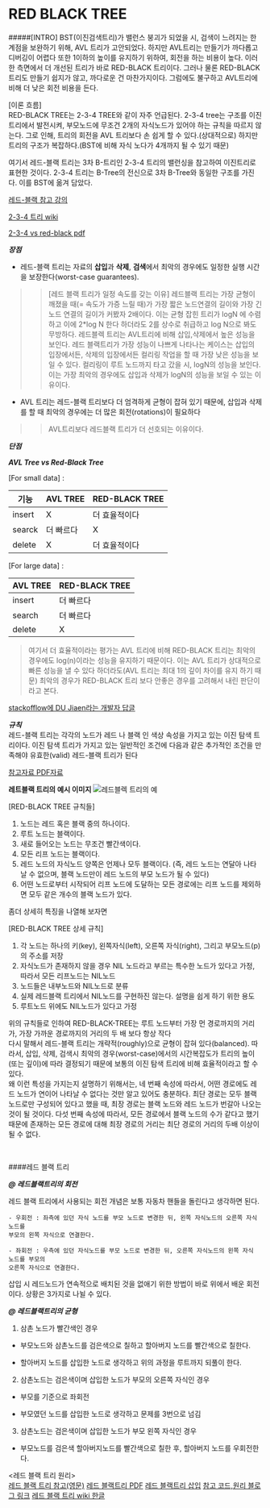  RED BLACK TREE 
 =====
 #####[INTRO]
  BST(이진검색트리)가 밸런스 붕괴가 되었을 시, 검색이 느려지는 한계점을 보완하기 위해, AVL 트리가
  고안되었다. 하지만 AVL트리는 만들기가 까다롭고 디버깅이 어렵다 또한 1이하의 높이를 유지하기 위하여,
  회전을 하는 비용이 높다.
   이러한 측면에서 더 개선된 트리가 바로 RED-BLACK 트리이다. 그러나 물론 RED-BLACK 트리도 만들기 쉽지가 않고,
  까다로운 건 마찬가지이다. 그럼에도 불구하고 AVL트리에 비해 더 낮은 회전 비용을 든다.
  
  
  
  [이론 흐름]<br>
 RED-BLACK TREE는  2-3-4 TREE와 같이 자주 언급된다. 2-3-4 tree는 구조를 이진트리에서 발전시켜, 부모노드에 무조건 2개의 자식노드가
 있어야 하는 규칙을 따르지 않는다. 그로 인해, 트리의 회전을 AVL 트리보다 손 쉽게 할 수 있다.(상대적으로) 하지만 트리의 구조가 복잡하다.(BST에 비해 자식 노다가 4개까지 될 수 있기 때문)
 
 여기서 레드-블랙 트리는 3차 B-트리인 2-3-4 트리의 밸런싱을 참고하여 이진트리로 표현한 것이다.
 2-3-4 트리는 B-Tree의 전신으로 3차 B-Tree와 동일한 구조를 가진다. 이를 BST에 옮겨 담았다.
   
 
 [레드-블랙 참고 강의](http://ddmix.blogspot.kr/2015/02/cppalgo-19-red-black-tree.html)
 
 [2-3-4 트리 wiki](https://en.wikipedia.org/wiki/2%E2%80%933%E2%80%934_tree)
 
 [2-3-4 vs red-black pdf](http://faculty.simpson.edu/lydia.sinapova/www/cmsc250/LN250_Levitin/PDF/L09-RedBlackTrees.pdf)
 
 ***장점***
 - 레드-블랙 트리는 자료의 **삽입**과 **삭제**, **검색**에서 최악의 경우에도 일정한 실행 시간을 보장한다(worst-case guarantees).
 
 >> [레드 블랙 트리가 일정 속도를 갖는 이유]
 레드블랙 트리는 가장 균형이 깨졌을 때(= 속도가 가증 느릴 때)가 가장 짧은 노드연결의 길이와 가장 긴 노드 연결의 길이가 커봤자 2배이다. 이는 균형 잡힌 트리가 logN 에 수렴하고
 이에 2*log N 한다 하더라도 2를 상수로 취급하고 log N으로 봐도 무방하다.
  레드블렉 트리는 AVL트리에 비해 삽입,삭제에서 높은 성능을 보인다. 레드 블랙트리가 가장 성능이 나쁘게 나타나는 케이스는 삽입의 입장에서든, 삭제의 입장에서든
 컬리링 작업을 할 때 가장 낮은 성능을 보일 수 있다. 컬리링이 루트 노드까지 타고 갔을 시, logN의 성능을 보인다. 이는 가장 최악의 경우에도 삽입과
 삭제가 logN의 성능을 보일 수 있는 이유이다. 
 
 
 - AVL 트리는 레드-블랙 트리보다 더 엄격하게 균형이 잡혀 있기 때문에, 삽입과 삭제를 할 때 최악의 경우에는 더 많은 회전(rotations)이 필요하다

 >> AVL트리보다 레드블랙 트리가 더 선호되는 이유이다.

 ***단점***

 ***AVL Tree vs Red-Black Tree***

 [For small data] :

| 기능 | AVL TREE | RED-BLACK TREE |
| --- | --- | --- |
| insert | X | 더 효율적이다 |
| searck | 더 빠르다 | X |
| delete |X | 더 효율적이다 |
 

 [For large data] :
 
| AVL TREE | RED-BLACK TREE |
| --- | --- |
| insert | 더 빠르다 | X |
| search | 더 빠르다 | X |
| delete | X | 더 효율적이다 |

 > 여기서 더 효율적이라는 평가는 AVL 트리에 비해 RED-BLACK 트리는 최악의 경우에도 log(n)이라는 성능을 유지하기 때문이다.
   이는 AVL 트리가 상대적으로 빠른 성능을 낼 수 있다 하더라도(AVL 트리는 최대 1의 깊이 차이를 유지 하기 때문) 최악의 경우가 RED-BLACK 트리 보다
   안좋은 경우를 고려해서 내린 판단이라고 본다.
 
 [stackofflow에 DU Jiaen라는 개발자 답글](https://stackoverflow.com/questions/16257761/difference-between-red-black-trees-and-avl-trees)


 ***규칙***<br>
 레드-블랙 트리는 각각의 노드가 레드 나 블랙 인 색상 속성을 가지고 있는 이진 탐색 트리이다. 이진 탐색 트리가 가지고 있는 일반적인 조건에 다음과 같은
 추가적인 조건을 만족해야 유효한(valid) 레드-블랙 트리가 된다
 
 [참고자료 PDF자료](http://faculty.simpson.edu/lydia.sinapova/www/cmsc250/LN250_Levitin/PDF/L09-RedBlackTrees.pdf)
 
 
  **레트블랙 트리의 예시 이미지**
  ![레드블렉 트리의 예](https://hue9010.github.io/images/algorithm/red_black_tree_example.png)
 
 [RED-BLACK TREE 규칙들]
 
 1. 노드는 레드 혹은 블랙 중의 하나이다.
 2. 루트 노드는 블랙이다.
 3. 새로 들어오는 노드는 무조건 빨간색이다.
 3. 모든 리프 노드는 블랙이다.
 4. 레드 노드의 자식노드 양쪽은 언제나 모두 블랙이다. (즉, 레드 노드는 연달아 나타날 수 없으며, 블랙 노드만이 레드 노드의 부모 노드가 될 수 있다)
 5. 어떤 노드로부터 시작되어 리프 노드에 도달하는 모든 경로에는 리프 노드를 제외하면 모두 같은 개수의 블랙 노드가 있다.
 
 좀더 상세히 특징을 나열해 보자면
 
 [RED-BLACK TREE 상세 규칙]
 1. 각 노드는 하나의 키(key), 왼쪽자식(left), 오른쪽 자식(right), 그리고 부모노드(p)의 주소를 저장
 2. 자식노드가 존재하지 않을 경우 NIL 노드라고 부르는 특수한 노드가 있다고 가정, 따라서 모든 리프노드는 NIL노드
 3. 노드들은 내부노드와 NIL노드로 분류
 4. 실제 레드블랙 트리에서 NIL노드를 구현하진 않는다. 설명을 쉽게 하기 위한 용도
 5. 루트노드 위에도 NIL노드가 있다고 가정
 
 
  위의 규칙들로 인하여 RED-BLACK-TREE는 루트 노드부터 가장 먼 경로까지의 거리가, 가장 가까운 경로까지의 거리의 두 배 보다 항상 작다
 <br>
  다시 말해서 레드-블랙 트리는 개략적(roughly)으로 균형이 잡혀 있다(balanced). 따라서, 삽입, 삭제, 검색시 최악의 경우(worst-case)에서의 
 시간복잡도가 트리의 높이(또는 깊이)에 따라 결정되기 때문에 보통의 이진 탐색 트리에 비해 효율적이라고 할 수 있다.
 <br>
  왜 이런 특성을 가지는지 설명하기 위해서는, 네 번째 속성에 따라서, 어떤 경로에도 레드 노드가 연이어 나타날 수 없다는 것만 알고 있어도 충분하다.
 최단 경로는 모두 블랙 노드로만 구성되어 있다고 했을 때, 최장 경로는 블랙 노드와 레드 노드가 번갈아 나오는 것이 될 것이다. 다섯 번째 속성에 따라서, 
 모든 경로에서 블랙 노드의 수가 같다고 했기 때문에 존재하는 모든 경로에 대해 최장 경로의 거리는 최단 경로의 거리의 두배 이상이 될 수 없다.
 
 
 
 <br>

####레드 블랙 트리
 
***@ 레드블랙트리의 회전***

레드 블랙 트리에서 사용되는 회전 개념은 보통 자동차 핸들을 돌린다고 생각하면 된다.

    - 우회전 : 좌측에 있던 자식 노드를 부모 노드로 변경한 뒤, 왼쪽 자식노드의 오른쪽 자식 노드를
    부모의 왼쪽 자식으로 연결한다.
    
    - 좌회전 : 우측에 있던 자식노드를 부모 노드로 변경한 뒤, 오른쪽 자식노드의 왼쪽 자식 노드를 부모의
    오른쪽 자식으로 연결한다.
    

삽입 시 레드노드가 연속적으로 배치된 것을 없애기 위한 방법이 바로 위에서 배운 회전이다.
상황은 3가지로 나뉠 수 있다.

***@ 레드블랙트리의 균형***
 
1. 삼촌 노드가 빨간색인 경우

- 부모노드와 삼촌노드를 검은색으로 칠하고 할아버지 노드를 빨간색으로 칠한다.

- 할아버지 노드를 삽입한 노드로 생각하고 위의 과정을 루트까지 되풀이 한다.

2. 삼촌노드는 검은색이며 삽입한 노드가 부모의 오른쪽 자식인 경우

- 부모를 기준으로 좌회전

- 부모였던 노드를 삽입한 노드로 생각하고 문제를 3번으로 넘김

3. 삼촌노드는 검은색이며 삽입한 노드가 부모 왼쪽 자식인 경우
 
- 부모노드를 검은색 할아버지노드를 빨간색으로 칠한 후, 할아버지 노드를 우회전한다. 
 
 
 

 
 
 <레드 블랙 트리 원리><br>
 [레드 블랙 트리 참고(영문)](https://www.geeksforgeeks.org/red-black-tree-set-2-insert/)
 [레드 블랙트리 PDF](http://www.anyang.ac.kr/AYU_web/upload/ch05_%EA%B2%80%EC%83%89%ED%8A%B8%EB%A6%AC.pdf)
 [레드 블랙트리 삽입](http://thesoul214.tistory.com/113)
 [참고 코드,원리 블로그 링크](http://smile2x.tistory.com/entry/%E3%85%81%E3%85%81)
 [레드 블랙 트리 wiki 한글](https://ko.wikipedia.org/wiki/%EB%A0%88%EB%93%9C-%EB%B8%94%EB%9E%99_%ED%8A%B8%EB%A6%AC)
 
 